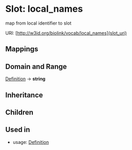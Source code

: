 # Slot: local_names


map from local identifier to slot

URI: [http://w3id.org/biolink/vocab/local_names](slot_uri)
## Mappings

## Domain and Range

[Definition](Definition.md) -> **string**
## Inheritance

## Children

## Used in

 *  usage: [Definition](Definition.md)
